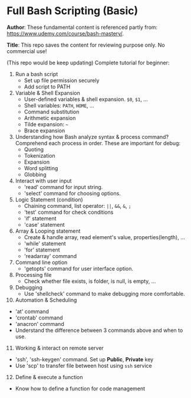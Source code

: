 # Full Bash Scripting (Basic)

**Author**: These fundamental content is referenced partly from: https://www.udemy.com/course/bash-mastery/. 

**Title**: This repo saves the content for reviewing purpose only. No commercial use! 

(This repo would be keep updating) Complete tutorial for beginner:

1. Run a bash script
   - Set up file permission securely
   - Add script to PATH
2. Variable & Shell Expansion
   - User-defined variables & shell expansion. `$0`, `$1`, ...
   - Shell variables: `PATH`, `HOME`, ...
   - Command substitution 
   - Arithmetic expansion
   - Tilde expansion: `~`
   - Brace expansion
3. Understanding how Bash analyze syntax & process command?
   Comprehend each process in order. These are important for debug:
   - Quoting
   - Tokenization
   - Expansion
   - Word splitting
   - Globbing
4. Interact with user input
   - 'read' command for input string.
   - 'select' command for choosing options.
5. Logic Statement (condition)
   - Chaining command, list operator: `||`, `&&`, `&`, `;`
   - 'test' command for check conditions
   - 'if' statement
   - 'case' statement
6. Array & Looping statement
   - Create & handle array, read element's value, properties(length), ...
   - 'while' statement
   - 'for' statement
   - 'readarray' command
7. Command line option
   - 'getopts' command for user interface option.
8. Processing file
   - Check whether file exists, is folder, is null, is empty, ...
9. Debugging
   - Use 'shellcheck' command to make debugging more comfortable.
10.  Automation & Scheduling
   - 'at' command
   - 'crontab' command
   - 'anacron' command
   - Understand the difference between 3 commands above and when to use.
11. Working & interact on remote server
   - 'ssh', 'ssh-keygen' command. Set up **Public**, **Private** key
   - Use 'scp' to transfer file between host using `ssh` service
12. Define & execute a function
   - Know how to define a function for code management
